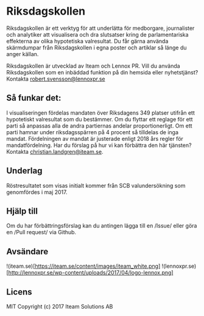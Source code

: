 Riksdagskollen
===

Riksdagskollen är ett verktyg för att underlätta för medborgare, journalister och analytiker att visualisera och dra slutsatser kring de parlamentariska effekterna av olika hypotetiska valresultat. 
Du får gärna använda skärmdumpar från Riksdagskollen i egna poster och artiklar så länge du anger källan.

Riksdagskollen är utvecklad av Iteam och Lennox PR.
Vill du använda Riksdagskollen som en inbäddad funktion på din hemsida eller nyhetstjänst? Kontakta robert.svensson@lennoxpr.se

## Så funkar det:

I visualiseringen fördelas mandaten över Riksdagens 349 platser utifrån ett hypotetiskt valresultat som du bestämmer. Om du flyttar ett reglage för ett parti så anpassas alla de andra partiernas andelar proportionerligt. 
Om ett parti hamnar under riksdagsspärren på 4 procent så tilldelas de inga mandat.
Fördelningen av mandat är justerade enligt 2018 års regler för mandatfördelning.
Har du förslag på hur vi kan förbättra den här tjänsten? Kontakta christian.landgren@iteam.se.

## Underlag

Röstresultatet som visas initialt kommer från SCB valundersökning som genomfördes i maj 2017.

## Hjälp till

Om du har förbättringsförslag kan du antingen lägga till en /Issue/ eller göra en /Pull request/ via Github. 

## Avsändare

!(iteam.se)[https://iteam.se/content/images/iteam_white.png]
!(lennoxpr.se)[http://lennoxpr.se/wp-content/uploads/2017/04/logo-lennox.png]

## Licens

MIT Copyright (c) 2017 Iteam Solutions AB
